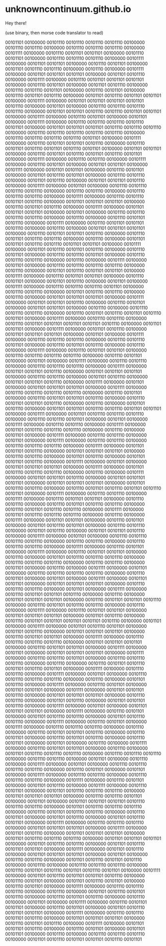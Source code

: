 # unknowncontinuum.github.io
Hey there!

(use binary, then morse code translator to read)

00101101 00100000 00101110 00101110 00101110 00101110 00100000 00101110 00101110 00100000 00101110 00101110 00101110 00100000 00101111 00100000 00101110 00101101 00101101 00100000 00101110 00101101 00100000 00101110 00101110 00101110 00100000 00101111 00100000 00101101 00101101 00100000 00101110 00101101 00100000 00101101 00101110 00101110 00100000 00101110 00100000 00101111 00100000 00101101 00101101 00101101 00100000 00101101 00101110 00100000 00101111 00100000 00101110 00101101 00101101 00101101 00100000 00101110 00101101 00100000 00101101 00101110 00100000 00101110 00101110 00101101 00100000 00101110 00101101 00100000 00101110 00101101 00101110 00100000 00101101 00101110 00101101 00101101 00100000 00101111 00100000 00101101 00101101 00101101 00101101 00101110 00100000 00101101 00100000 00101110 00101110 00101110 00101110 00100000 00101101 00101101 00101110 00101110 00101101 00101101 00100000 00101111 00100000 00101110 00101101 00100000 00101101 00100000 00101111 00100000 00101110 00101110 00101110 00101110 00101101 00100000 00101101 00101101 00101101 00101110 00101110 00101110 00100000 00101110 00101110 00101110 00101110 00101110 00100000 00101110 00101110 00101110 00101110 00101101 00100000 00101111 00100000 00101110 00101101 00101101 00101110 00100000 00101110 00101101 00101110 00101101 00101110 00101101 00100000 00101101 00101101 00100000 00101110 00101101 00101110 00101101 00101110 00101101 00100000 00101111 00100000 00101110 00101110 00100000 00101111 00100000 00101110 00101101 00100000 00101101 00101101 00100000 00101111 00100000 00101101 00101101 00100000 00101110 00101101 00100000 00101101 00101110 00101101 00100000 00101110 00101110 00100000 00101101 00101110 00100000 00101101 00101101 00101110 00100000 00101111 00100000 00101101 00100000 00101110 00101110 00101110 00101110 00100000 00101110 00101110 00100000 00101110 00101110 00101110 00100000 00101111 00100000 00101110 00101110 00101101 00101110 00100000 00101101 00101101 00101101 00100000 00101110 00101101 00101110 00100000 00101111 00100000 00101101 00101101 00101101 00100000 00101101 00100000 00101110 00101110 00101110 00101110 00100000 00101110 00100000 00101110 00101101 00101110 00100000 00101111 00100000 00101110 00101101 00101101 00101110 00100000 00101110 00100000 00101101 00101101 00101101 00100000 00101110 00101101 00101101 00101110 00100000 00101110 00101101 00101110 00101110 00100000 00101110 00100000 00101101 00101101 00101110 00101110 00101101 00101101 00100000 00101111 00100000 00101101 00101110 00101101 00101110 00100000 00101110 00101101 00100000 00101110 00101110 00101101 00100000 00101110 00101110 00101110 00100000 00101110 00100000 00101111 00100000 00101101 00100000 00101110 00101110 00101110 00101110 00100000 00101110 00100000 00101101 00101110 00101101 00101101 00100000 00101111 00100000 00101110 00101101 00101101 00100000 00101110 00101101 00100000 00101101 00101110 00100000 00101101 00100000 00101111 00100000 00101110 00101110 00101110 00101101 00100000 00101110 00101110 00100000 00101101 00101110 00101110 00100000 00101110 00100000 00101101 00101101 00101101 00100000 00101111 00100000 00101101 00101101 00101110 00100000 00101110 00101101 00100000 00101101 00101101 00100000 00101110 00100000 00101110 00101110 00101110 00100000 00101110 00101101 00101110 00101101 00101110 00101101 00100000 00101111 00100000 00101110 00101110 00100000 00101110 00101101 00101101 00101101 00101101 00101110 00100000 00101101 00101101 00100000 00101111 00100000 00101101 00101110 00100000 00101101 00101101 00101101 00100000 00101101 00100000 00101111 00100000 00101110 00101110 00101110 00100000 00101110 00101110 00101101 00100000 00101110 00101101 00101110 00100000 00101110 00100000 00101111 00100000 00101110 00101101 00101101 00100000 00101110 00101110 00101110 00101110 00100000 00101110 00101101 00100000 00101101 00100000 00101111 00100000 00101110 00101110 00100000 00101110 00101110 00101110 00100000 00101111 00100000 00101101 00101101 00101110 00100000 00101101 00101101 00101101 00100000 00101110 00101110 00100000 00101101 00101110 00100000 00101101 00101101 00101110 00100000 00101111 00100000 00101101 00100000 00101101 00101101 00101101 00100000 00101111 00100000 00101110 00101110 00101110 00101110 00100000 00101110 00101101 00100000 00101110 00101101 00101101 00101110 00100000 00101110 00101101 00101101 00101110 00100000 00101110 00100000 00101101 00101110 00100000 00101101 00101101 00101110 00101110 00101101 00101101 00100000 00101111 00100000 00101101 00101110 00101110 00101110 00100000 00101110 00101110 00101101 00100000 00101101 00100000 00101111 00100000 00101110 00101110 00100000 00101111 00100000 00101101 00101110 00101110 00101110 00100000 00101110 00100000 00101101 00100000 00101111 00100000 00101110 00101110 00100000 00101101 00100000 00101111 00100000 00101110 00101110 00100000 00101110 00101110 00101110 00100000 00101111 00100000 00101101 00101101 00101110 00100000 00101101 00101101 00101101 00100000 00101110 00101110 00100000 00101101 00101110 00100000 00101101 00101101 00101110 00100000 00101111 00100000 00101101 00100000 00101101 00101101 00101101 00100000 00101111 00100000 00101101 00101110 00101110 00101110 00100000 00101110 00100000 00101111 00100000 00101101 00101101 00101110 00100000 00101101 00101101 00101101 00100000 00101101 00101101 00101101 00100000 00101101 00101110 00101110 00100000 00101110 00101101 00101110 00101101 00101110 00101101 00100000 00101111 00100000 00101110 00101110 00100000 00101111 00100000 00101110 00101101 00101101 00100000 00101110 00101110 00100000 00101110 00101101 00101110 00101110 00100000 00101110 00101101 00101110 00101110 00100000 00101111 00100000 00101101 00101110 00101110 00101110 00100000 00101110 00100000 00101111 00100000 00101101 00101101 00100000 00101110 00101101 00100000 00101101 00101110 00101101 00100000 00101110 00101110 00100000 00101101 00101110 00100000 00101101 00101101 00101110 00100000 00101111 00100000 00101101 00100000 00101110 00101110 00101110 00101110 00100000 00101110 00101110 00100000 00101110 00101110 00101110 00100000 00101111 00100000 00101110 00101101 00100000 00101111 00100000 00101110 00101101 00101101 00100000 00101110 00100000 00101101 00101110 00101110 00101110 00100000 00101110 00101110 00101110 00100000 00101110 00101110 00100000 00101101 00100000 00101110 00100000 00101111 00100000 00101101 00100000 00101110 00101110 00101110 00101110 00100000 00101110 00101101 00100000 00101101 00100000 00101111 00100000 00101101 00101101 00100000 00101101 00101101 00101101 00100000 00101110 00101110 00101110 00100000 00101101 00100000 00101111 00100000 00101110 00101101 00101101 00101110 00100000 00101110 00100000 00101101 00101101 00101101 00100000 00101110 00101101 00101101 00101110 00100000 00101110 00101101 00101110 00101110 00100000 00101110 00100000 00101111 00100000 00101110 00101101 00101101 00100000 00101101 00101101 00101101 00100000 00101101 00101110 00100000 00101110 00101101 00101101 00101101 00101101 00101110 00100000 00101101 00100000 00101111 00100000 00101101 00101110 00101101 00100000 00101101 00101110 00100000 00101101 00101101 00101101 00100000 00101110 00101101 00101101 00100000 00101111 00100000 00101110 00101110 00101110 00101110 00100000 00101101 00101101 00101101 00100000 00101110 00101101 00101101 00100000 00101111 00100000 00101101 00100000 00101101 00101101 00101101 00100000 00101111 00100000 00101110 00101110 00101101 00100000 00101110 00101110 00101110 00100000 00101110 00100000 00101110 00101101 00101110 00101101 00101110 00101101 00100000 00101111 00100000 00101110 00101110 00100000 00101111 00100000 00101101 00100000 00101110 00101110 00101110 00101110 00100000 00101110 00100000 00101101 00101110 00100000 00101111 00100000 00101110 00101101 00100000 00101101 00101101 00100000 00101111 00100000 00101101 00101101 00101110 00100000 00101101 00101101 00101101 00100000 00101110 00101110 00100000 00101101 00101110 00100000 00101101 00101101 00101110 00100000 00101111 00100000 00101101 00100000 00101101 00101101 00101101 00100000 00101111 00100000 00101110 00101101 00100000 00101101 00101110 00101110 00100000 00101101 00101110 00101110 00100000 00101111 00100000 00101110 00101101 00100000 00101111 00100000 00101110 00101110 00101110 00100000 00101110 00100000 00101110 00101101 00101101 00101110 00100000 00101110 00101101 00100000 00101110 00101101 00101110 00100000 00101110 00101101 00100000 00101101 00100000 00101110 00100000 00101111 00100000 00101110 00101101 00101101 00100000 00101110 00100000 00101101 00101110 00101110 00101110 00100000 00101110 00101110 00101110 00100000 00101110 00101110 00100000 00101101 00100000 00101110 00100000 00101111 00100000 00101101 00100000 00101110 00101110 00101110 00101110 00100000 00101110 00101101 00100000 00101101 00100000 00101111 00100000 00101110 00101110 00100000 00101110 00101110 00101110 00100000 00101111 00100000 00101110 00101101 00100000 00101101 00101110 00100000 00101111 00100000 00101110 00101101 00100000 00101101 00101110 00101110 00101110 00100000 00101101 00101101 00101101 00100000 00101110 00101110 00101101 00100000 00101101 00100000 00101101 00101101 00101101 00101110 00101110 00101110 00100000 00101101 00101110 00101110 00101110 00100000 00101110 00101101 00101110 00101110 00100000 00101110 00101101 00100000 00101101 00101110 00100000 00101101 00101110 00101101 00100000 00101111 00100000 00101110 00101110 00101110 00100000 00101101 00101101 00101101 00100000 00101111 00100000 00101101 00101110 00100000 00101101 00101101 00101101 00100000 00101101 00101110 00101110 00101110 00100000 00101101 00101101 00101101 00100000 00101101 00101110 00101110 00100000 00101101 00101110 00101101 00101101 00100000 00101111 00100000 00101101 00101110 00100000 00101101 00101101 00101101 00100000 00101101 00100000 00101110 00101110 00100000 00101101 00101110 00101101 00101110 00100000 00101110 00100000 00101110 00101110 00101110 00100000 00101110 00101101 00101110 00101101 00101110 00101101 00100000 00101111 00100000 00101101 00101110 00101101 00101101 00101110 00100000 00101110 00101101 00100000 00101101 00101110 00101101 00100000 00101110 00101101 00100000 00101111 00100000 00101110 00101110 00101110 00100000 00101110 00100000 00101101 00101110 00101101 00101110 00100000 00101110 00101101 00101110 00100000 00101110 00100000 00101101 00100000 00101111 00100000 00101110 00101101 00101101 00100000 00101110 00101101 00100000 00101101 00101110 00101101 00101101 00100000 00101111 00100000 00101110 00101110 00101101 00101110 00100000 00101101 00101101 00101101 00100000 00101110 00101101 00101110 00100000 00101111 00100000 00101101 00101101 00101110 00100000 00101110 00101101 00100000 00101101 00101101 00100000 00101110 00100000 00101110 00101110 00101110 00100000 00101101 00101110 00101101 00101101 00101110 00101101
